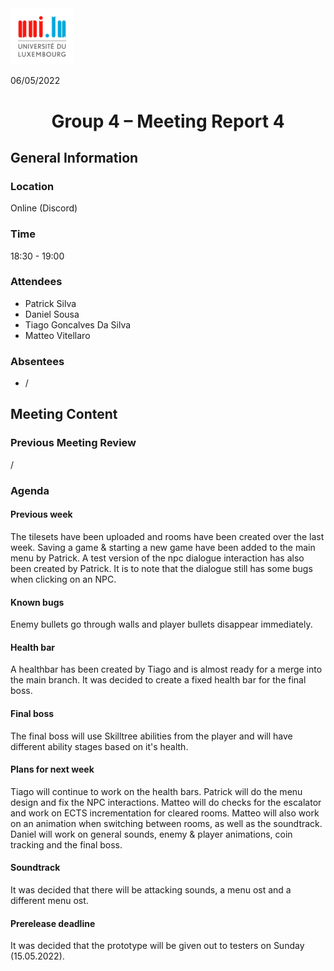 <div style="display: inline-block;">
	<img src="logo_uni.jpg"
	alt="University of Luxembourg logo"
	style="float: left;
	width : 20%; "/>
	
</div>

06/05/2022
# <center>Group 4 – Meeting Report 4
## General Information

### Location
Online (Discord)
### Time 
18:30 - 19:00
### Attendees
 - Patrick Silva
 - Daniel Sousa
 - Tiago Goncalves Da Silva
 - Matteo Vitellaro

### Absentees
 - /
 
## Meeting Content

### Previous Meeting Review
/
###  Agenda


#### Previous week
The tilesets have been uploaded and rooms have been created over the last week. Saving a game & starting a new game have been added to the main menu by Patrick. A test version of the npc dialogue interaction has also been created by Patrick. It is to note that the dialogue still has some bugs when clicking on an NPC. 

#### Known bugs

Enemy bullets go through walls and player bullets disappear immediately.

#### Health bar

A healthbar has been created by Tiago and is almost ready for a merge into the main branch. It was decided to create a fixed health bar for the final boss.

#### Final boss

The final boss will use Skilltree abilities from the player and will have different ability stages based on it's health.


#### Plans for next week

Tiago will continue to work on the health bars. Patrick will do the menu design and fix the NPC interactions. Matteo will do checks for the escalator and work on ECTS incrementation for cleared rooms. Matteo will also work on an animation when switching between rooms, as well as the soundtrack. Daniel will work on general sounds, enemy & player animations, coin tracking and the final boss.

#### Soundtrack

It was decided that there will be attacking sounds, a menu ost and a different menu ost.

#### Prerelease deadline

It was decided that the prototype will be given out to testers on Sunday (15.05.2022).

